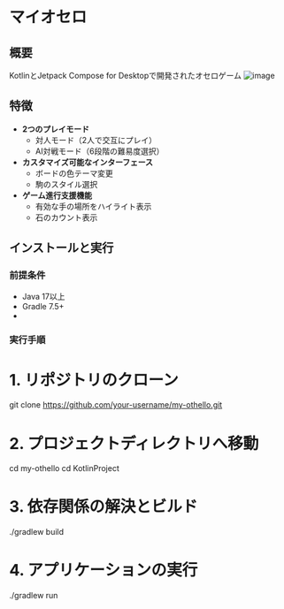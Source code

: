 # マイオセロ
## 概要
KotlinとJetpack Compose for Desktopで開発されたオセロゲーム
![image](https://github.com/user-attachments/assets/52437e13-f2b3-4736-b492-28b1030e9944)

## 特徴
- **2つのプレイモード**
  - 対人モード（2人で交互にプレイ）
  - AI対戦モード（6段階の難易度選択）
- **カスタマイズ可能なインターフェース**
  - ボードの色テーマ変更
  - 駒のスタイル選択
- **ゲーム進行支援機能**
  - 有効な手の場所をハイライト表示
  - 石のカウント表示
 
## インストールと実行

### 前提条件
- Java 17以上
- Gradle 7.5+
-  
### 実行手順

# 1. リポジトリのクローン
git clone https://github.com/your-username/my-othello.git

# 2. プロジェクトディレクトリへ移動
cd my-othello
cd KotlinProject

# 3. 依存関係の解決とビルド
./gradlew build

# 4. アプリケーションの実行
./gradlew run
